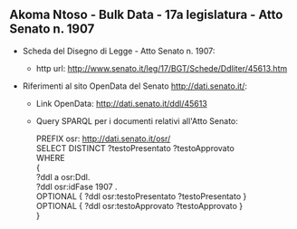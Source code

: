 ## Akoma Ntoso - Bulk Data - 17a legislatura - Atto Senato n. 1907 ##

* Scheda del Disegno di Legge - Atto Senato n. 1907:
	* http url: http://www.senato.it/leg/17/BGT/Schede/Ddliter/45613.htm

* Riferimenti al sito OpenData del Senato http://dati.senato.it/:
	* Link OpenData: http://dati.senato.it/ddl/45613
	* Query SPARQL per i documenti relativi all'Atto Senato:

        PREFIX osr: <http://dati.senato.it/osr/>  
		SELECT DISTINCT ?testoPresentato ?testoApprovato  
		WHERE  
		{  
		    ?ddl a osr:Ddl.  
		    ?ddl osr:idFase 1907 .  
		    OPTIONAL { ?ddl osr:testoPresentato ?testoPresentato }  
		    OPTIONAL { ?ddl osr:testoApprovato ?testoApprovato }  
		}
		